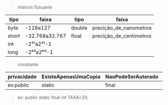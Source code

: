 >inteiros flutuante

|tipo|faixa|tipo|faixa|
|---|---|---|---|
|byte|-128a127|double|precição_de_nanometros|
|short|-32.768a32.767|float|precição_de_centimetros|
|int|-2³¹a2³¹-1|||
|long|-2⁶³a2⁶³-1|||

>constante

|privacidade|ExisteApenasUmaCopia|NaoPodeSerAuterado|tipo|variavel| ValorDaVariavel|
|---|---|---|---|---|---|
|ex:public|static|final|ex:int|ex:TAXA|ex:20||

>ex: public static final int TAXA=20;
